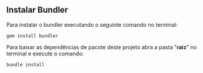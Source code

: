 ## Instalar Bundler
Para instalar o bundler executando o seguinte comando no terminal:
```
gem install bundler
```
Para baixar as dependências de pacote deste projeto abra a pasta "**raiz**" no terminal e execute o comando:
```
bundle install
```
